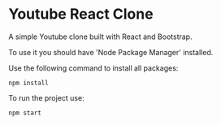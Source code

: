 # Youtube React Clone

A simple Youtube clone built with React and Bootstrap.

To use it you should have 'Node Package Manager' installed.

Use the following command to install all packages: 
```
npm install
```

To run the project use: 
```
npm start
```